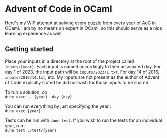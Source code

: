 # Advent of Code in OCaml

Here's my WIP attempt at solving every puzzle from every year of AoC in OCaml.
I am by no means an expert in OCaml, so this should serve as a nice learning experience as well.

## Getting started

Place your inputs in a directory at the root of the project called `inputs/{year}`.
Each input is named accordingly to their associated day. For day 1 of 2023, the input path will be `inputs/2023/1.txt`.
For day 14 of 2016, `inputs/2016/14.txt`, etc.
My inputs are not present as the author of Advent of Code explicitly stated he did not wish for those inputs to be shared.

To run a solution, do :  
`dune exec -- {year} -day {day}`

You can run everything by just specifying the year :  
`dune exec {year}`

Tests can be run with `dune test`.
If you wish to run the tests for an individual year, run :  
`dune test ./test/{year}`
